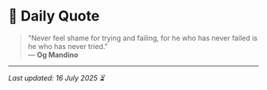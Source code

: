 # 📜 Daily Quote

> "Never feel shame for trying and failing, for he who has never failed is he who has never tried."  
> — **Og Mandino**

---

_Last updated: 16 July 2025 ⏳_
